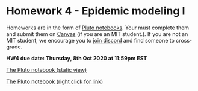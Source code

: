 # Homework 4 - Epidemic modeling I

Homeworks are in the form of [Pluto notebooks](https://github.com/fonsp/Pluto.jl). Your must complete them and submit them on [Canvas](https://canvas.mit.edu/courses/5637) (if you are an MIT student.). If you are not an MIT student, we encourage you to [join discord](https://discord.gg/Z5qnVf8) and find someone to cross-grade.

**HW4 due date: Thursday, 8th Oct 2020 at 11:59pm EST**

[The Pluto notebook (static view)](https://htmlpreview.github.io/?https://github.com/mitmath/18S191/blob/master/homework/homework4/hw4.html)

[The Pluto notebook (right click for link)](https://raw.githubusercontent.com/mitmath/18S191/master/homework/homework4/hw4.jl)

